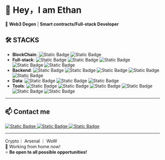 # 👋 Hey，I am Ethan
🚀 **Web3 Degen** | **Smart contracts/Full-stack Developer**  
## 🛠️ **STACKS**
- **BlockChain**: ![Static Badge](https://img.shields.io/badge/Solidity-%23363636?style=flat&logo=solidity) ![Static Badge](https://img.shields.io/badge/Rust-%23000000?style=flat&logo=rust)
- **Full-stack**: ![Static Badge](https://img.shields.io/badge/TypeScript-%233178C6?style=flat&logo=typescript&logoColor=white) ![Static Badge](https://img.shields.io/badge/React-%2361DAFB?style=flat&logo=react&logoColor=white) ![Static Badge](https://img.shields.io/badge/Next.js-%23000000?style=flat&logo=next.js) ![Static Badge](https://img.shields.io/badge/Wagmi-%23000000?style=flat&logo=wagmi) ![Static Badge](https://img.shields.io/badge/Chakra%20UI-%23000000?style=flat&logo=chakraui)
- **Backend**: ![Static Badge](https://img.shields.io/badge/Spring-%236DB33F?style=flat&logo=spring&logoColor=white) ![Static Badge](https://img.shields.io/badge/Python-%233776AB?style=flat&logo=Python&logoColor=white) ![Static Badge](https://img.shields.io/badge/MySql-%234479A1?style=flat&logo=mysql&logoColor=white)  ![Static Badge](https://img.shields.io/badge/Redis-%23FF4438?style=flat&logo=redis&logoColor=white) ![Static Badge](https://img.shields.io/badge/Pulsar-%23188FFF?style=flat&logo=apachepulsar&logoColor=white) 
- **Data**: ![Static Badge](https://img.shields.io/badge/Spark-%23E25A1C?style=flat&logo=apachespark&logoColor=white) ![Static Badge](https://img.shields.io/badge/flink-%23E6526F?style=flat&logo=apacheflink&logoColor=white) ![Static Badge](https://img.shields.io/badge/Hive-%23FDEE21?style=flat&logo=apachehive&logoColor=black) 
- **Tools**: ![Static Badge](https://img.shields.io/badge/AI%20tools-%23412991?style=flat&logo=openai&logoColor=white) ![Static Badge](https://img.shields.io/badge/IPFS-%2365C2CB?style=flat&logo=ipfs&logoColor=white) ![Static Badge](https://img.shields.io/badge/ChainLink-%23375BD2?style=flat&logo=chainlink&logoColor=white) ![Static Badge](https://img.shields.io/badge/Docker-%232496ED?style=flat&logo=docker&logoColor=white)  ![Static Badge](https://img.shields.io/badge/Kubernetes-%23326CE5?style=flat&logo=kubernetes&logoColor=white) ![Static Badge](https://img.shields.io/badge/Prometheus-%23E6522C?style=flat&logo=prometheus&logoColor=white) 
---
## 📫 **Contact me**
<a href="mailto:tjucssong@gmail.com" target="_blank">  
  <img src="https://img.shields.io/badge/tjucssong%40gmail.com-%23EA4335?style=social&logo=gmail" alt="Static Badge"/>  
</a>  

<a href="https://x.com/ethancoyg" target="_blank">  
  <img src="https://img.shields.io/badge/%40ethancoyg-%23000000?style=social&logo=x" alt="Static Badge"/>  
</a>  

<a href="https://t.me/ethancoyg" target="_blank">  
  <img src="https://img.shields.io/badge/%40ethancoyg-%2326A5E4?style=social&logo=telegram" alt="Static Badge"/>  
</a>  

---
Crypto｜ Arsenal ｜ WoW  
🎯 Working from home now!  
⭐ **Be open to all possible opportunities!**
